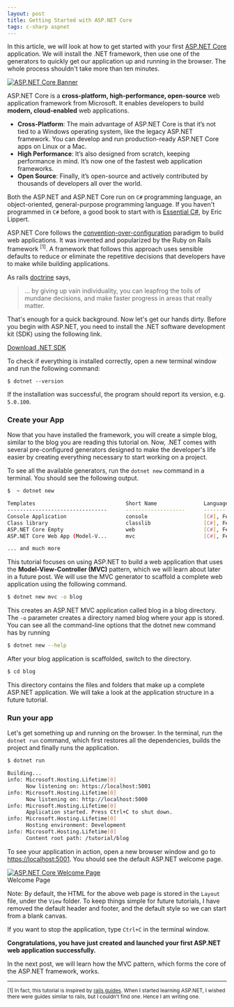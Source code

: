 ```yaml
---
layout: post
title: Getting Started with ASP.NET Core
tags: c-sharp aspnet
---
```


In this article, we will look at how to get started with your first [ASP.NET Core](https://dotnet.microsoft.com/apps/aspnet) application. We will install the .NET framework, then use one of the generators to quickly get our application up and running in the browser. The whole process shouldn't take more than ten minutes. 

<a target="_blank" href="{{ site.photos }}/aspnetcore_banner.jpg">
  <img src="{{ site.photos }}/aspnetcore_banner.jpg" alt="ASP.NET Core Banner">
</a>

ASP.NET Core is a **cross-platform, high-performance, open-source** web application framework from Microsoft. It enables developers to build **modern, cloud-enabled** web applications. 

- **Cross-Platform**: The main advantage of ASP.NET Core is that it’s not tied to a Windows operating system, like the legacy ASP.NET framework. You can develop and run production-ready ASP.NET Core apps on Linux or a Mac. 
- **High Performance**: It’s also designed from scratch, keeping performance in mind. It’s now one of the fastest web application frameworks. 
- **Open Source**: Finally, it’s open-source and actively contributed by thousands of developers all over the world. 

Both the ASP.NET and ASP.NET Core run on `C#` programming language, an object-oriented, general-purpose programming language. If you haven't programmed in `C#` before, a good book to start with is [Essential C#](https://www.amazon.com/Essential-6-0-Addison-Wesley-Microsoft-Technology-ebook/dp/B015NB7V7A/ref=sr_1_7?dchild=1&keywords=essential+c%23&qid=1609510214&sr=8-7), by Eric Lippert.

ASP.NET Core follows the [convention-over-configuration](https://rubyonrails.org/doctrine/#convention-over-configuration) paradigm to build web applications. It was invented and popularized by the Ruby on Rails framework <sup>[1]</sup>. A framework that follows this approach uses sensible defaults to reduce or eliminate the repetitive decisions that developers have to make while building applications. 

As rails [doctrine](https://rubyonrails.org/doctrine/) says,

> ... by giving up vain individuality, you can leapfrog the toils of mundane decisions, and make faster progress in areas that really matter.

That's enough for a quick background. Now let's get our hands dirty. Before you begin with ASP.NET, you need to install the .NET software development kit (SDK) using the following link.

[Download .NET SDK](https://dotnet.microsoft.com/learn/aspnet/hello-world-tutorial/install)

To check if everything is installed correctly, open a new terminal window and run the following command:

```
$ dotnet --version
```

If the installation was successful, the program should report its version, e.g. `5.0.100`.

### Create your App

Now that you have installed the framework, you will create a simple blog, similar to the blog you are reading this tutorial on. Now, .NET comes with several pre-configured generators designed to make the developer's life easier by creating everything necessary to start working on a project.

To see all the available generators, run the `dotnet new` command in a terminal. You should see the following output.

```bash
$  ~ dotnet new

Templates                             Short Name               Language          Tags
--------------------------------      -------------------      ------------      ----------------------
Console Application                   console                  [C#], F#, VB      Common/Console
Class library                         classlib                 [C#], F#, VB      Common/Library
ASP.NET Core Empty                    web                      [C#], F#          Web/Empty
ASP.NET Core Web App (Model-V...      mvc                      [C#], F#          Web/MVC

... and much more
```

This tutorial focuses on using ASP.NET to build a web application that uses the **Model-View-Controller (MVC)** pattern, which we will learn about later in a future post. We will use the MVC generator to scaffold a complete web application using the following command. 

```bash
$ dotnet new mvc -o blog
```

This creates an ASP.NET MVC application called blog in a blog directory. The `-o` parameter creates a directory named blog where your app is stored. You can see all the command-line options that the dotnet new command has by running 

```bash
$ dotnet new --help
```

After your blog application is scaffolded, switch to the directory. 

```bash
$ cd blog
```

This directory contains the files and folders that make up a complete ASP.NET application. We will take a look at the application structure in a future tutorial.

### Run your app

Let's get something up and running on the browser. In the terminal, run the `dotnet run` command, which first restores all the dependencies, builds the project and finally runs the application. 

```bash
$ dotnet run

Building...
info: Microsoft.Hosting.Lifetime[0]
      Now listening on: https://localhost:5001
info: Microsoft.Hosting.Lifetime[0]
      Now listening on: http://localhost:5000
info: Microsoft.Hosting.Lifetime[0]
      Application started. Press Ctrl+C to shut down.
info: Microsoft.Hosting.Lifetime[0]
      Hosting environment: Development
info: Microsoft.Hosting.Lifetime[0]
      Content root path: /tutorial/blog
```

To see your application in action, open a new browser window and go to [https://localhost:5001](https://localhost:5001/). You should see the default ASP.NET welcome page.

<div class="random centered">
  <a target="_blank" href="{{site.photos}}/welcome.png">
    <img src="{{site.photos}}/welcome.png" alt="ASP.NET Core Welcome Page">
  </a>
  <div class="caption">Welcome Page</div>
</div>

Note: By default, the HTML for the above web page is stored in the `Layout` file, under the `View` folder. To keep things simple for future tutorials, I have removed the default header and footer, and the default style so we can start from a blank canvas.

If you want to stop the application, type `Ctrl+C` in the terminal window.

**Congratulations, you have just created and launched your first ASP.NET web application successfully.**

In the next post, we will learn how the MVC pattern, which forms the core of the ASP.NET framework, works.

---

<small>[1] In fact, this tutorial is inspired by [rails guides](https://guides.rubyonrails.org/). When I started learning ASP.NET, I wished there were guides similar to rails, but I couldn't find one. Hence I am writing one.</small> 

